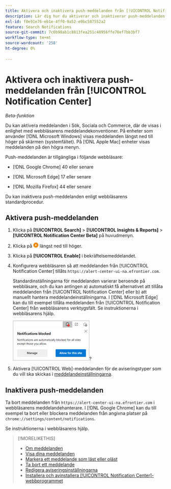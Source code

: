 ```yaml
---
title: Aktivera och inaktivera push-meddelanden från [!UICONTROL Notification Center]
description: Lär dig hur du aktiverar och inaktiverar push-meddelanden från [!UICONTROL Notification Center].
exl-id: f0e91e76-eb1e-4ff0-9a52-e9bc587552a2
feature: Search Notifications
source-git-commit: 7c6b98ab1c8813fea251c48956ffe78ef7bb3bf7
workflow-type: tm+mt
source-wordcount: '258'
ht-degree: 0%

---
```


# Aktivera och inaktivera push-meddelanden från [!UICONTROL Notification Center]

*Beta-funktion*

Du kan aktivera meddelanden i Sök, Sociala och Commerce, där de visas i enlighet med webbläsarens meddelandekonventioner. På enheter som använder [!DNL Microsoft Windows] visas meddelanden längst ned till höger på skärmen (systemfältet). På [!DNL Apple Mac] enheter visas meddelanden på den högra menyn.

Push-meddelanden är tillgängliga i följande webbläsare:

* [!DNL Google Chrome] 40 eller senare

* [!DNL Microsoft Edge] 17 eller senare

* [!DNL Mozilla Firefox] 44 eller senare

Du kan inaktivera push-meddelanden enligt webbläsarens standardprocedur.

## Aktivera push-meddelanden

1. Klicka på **[!UICONTROL Search]** > **[!UICONTROL Insights & Reports]** > **[!UICONTROL Notification Center Beta]** på huvudmenyn.

2. Klicka på ![Aktivera push-meddelanden](/help/search-social-commerce/assets/notifications-push.png "Aktivera push-meddelanden") längst ned till höger.

3. Klicka på **[!UICONTROL Enable]** i bekräftelsemeddelandet.

4. Konfigurera webbläsaren så att meddelanden från [!UICONTROL Notification Center] tillåts `https://alert-center-ui-na.efrontier.com`.

   Standardinställningarna för meddelanden varierar beroende på webbläsare, och du kan antingen a) automatiskt få alternativet att tillåta meddelanden från [!UICONTROL Notification Center] eller b) att manuellt hantera meddelandeinställningarna. I [!DNL Microsoft Edge] kan du till exempel tillåta meddelanden från [!UICONTROL Notification Center] från webbläsarens verktygsfält. Se instruktionerna i webbläsarens hjälp.

   ![Var ska du hantera meddelandeinställningar i Microsoft Edge](/help/search-social-commerce/assets/notifications-blocked-dialog.png "Var ska du hantera meddelandeinställningar i Microsoft Edge")?

5. Aktivera [!UICONTROL Web]-meddelanden för de aviseringstyper som du vill ska skickas i [meddelandeinställningarna](notification-edit.md).

## Inaktivera push-meddelanden

Ta bort meddelanden från `https://alert-center-ui-na.efrontier.com` i webbläsarens meddelandehanterare. I [!DNL Google Chrome] kan du till exempel ta bort eller blockera meddelanden från angivna platser på `chrome://settings/content/notifications`.

Se instruktionerna i webbläsarens hjälp.

>[!MORELIKETHIS]
>
>* [Om meddelanden](/help/search-social-commerce/notifications/notification-about.md)
>* [Visa dina meddelanden](notification-view.md)
>* [Markera ett meddelande som läst eller oläst](notification-mark-read-unread.md)
>* [Ta bort ett meddelande](notification-delete.md)
>* [Redigera aviseringsinställningarna](notification-edit.md)
>* [Installera och avinstallera [!UICONTROL Notification Center]-webbprogrammet](notification-app-install-uninstall.md)
